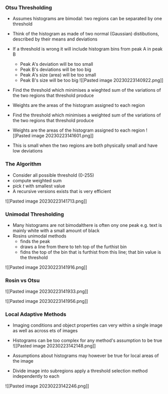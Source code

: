 
### Otsu Thresholding 

- Assumes histograms are bimodal: two regions can be separated by one threshold 
- Think of the histogram as made of two normal (Gaussian) distibutions, described by their means and deviations 
- If a threshold is wrong it will include histogram bins from peak A in peak B
	- Peak A's deviation will be too small
	- Peak B's deviations will be too big 
	- Peak A's size (area) will be too small
	- Peak B's size will be too big 
![[Pasted image 20230223140922.png]]

- Find the threshold which minimises a wieghted sum of the variations of the two regions that threshold produce
- Weights are the areas of the histogram assigned to each region

- Find the threshold which minimises a weighted sum of the variations of the two regions that threshold produce
- Weights are the areas of the histogram assigned to each region 
![[Pasted image 20230223141601.png]]
- This is small when the two regions are both physically small and have low deviations 

### The Algorithm

- Consider all possible threshold (0-255)
- compute weighted sum
- pick *t* with smallest value 
- A recursive versions exists that is very efficient 

![[Pasted image 20230223141713.png]]

### Unimodal Thresholding 

- Many histograms are not bimodalthere is often ony one peak e.g. text is mainly white with a small amount of black
- Rosins unimodal methods
	- finds the peak
	- draws a line from there to teh top of the furthist bin
	- fidns the top of the bin that is furthist from this line; that bin value is the threshold 

![[Pasted image 20230223141916.png]]

### Rosin vs Otsu

![[Pasted image 20230223141933.png]]

![[Pasted image 20230223141956.png]]

### Local Adaptive Methods 

- Imaging conditions and object properties can very within a single image as well as across ets of images 
- Histograms can be too complex for any method's assumption to be true 
![[Pasted image 20230223142148.png]]

- Assumptions about histograms may however be true for local areas of the image
- Divide image into subregions apply a threshold selection method independently to each

 ![[Pasted image 20230223142246.png]]
 